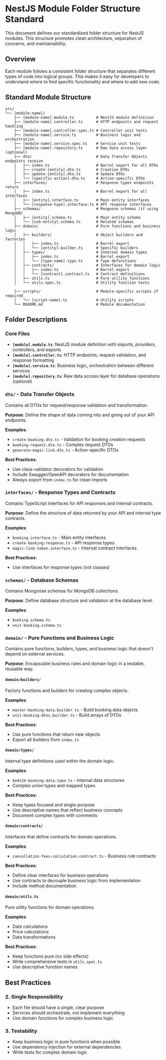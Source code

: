 # NestJS Module Folder Structure Standard

This document defines our standardized folder structure for NestJS modules. This structure promotes clean architecture, separation of concerns, and maintainability.

## Overview

Each module follows a consistent folder structure that separates different types of code into logical groups. This makes it easy for developers to understand where to find specific functionality and where to add new code.

## Standard Module Structure

```
src/
└── [module-name]/
    ├── [module-name].module.ts          # NestJS module definition
    ├── [module-name].controller.ts      # HTTP endpoints and request handling
    ├── [module-name].controller.spec.ts # Controller unit tests
    ├── [module-name].service.ts         # Business logic and orchestration
    ├── [module-name].service.spec.ts    # Service unit tests
    ├── [module-name].repository.ts      # Raw data access layer (optional)
    ├── dto/                             # Data Transfer Objects endpoints receive
    │   ├── index.ts                     # Barrel export for all DTOs
    │   ├── create-[entity].dto.ts       # Creation DTOs
    │   ├── update-[entity].dto.ts       # Update DTOs
    │   └── [specific-action].dto.ts     # Action-specific DTOs
    ├── interfaces/                      # Response types endpoints return
    │   ├── index.ts                     # Barrel export for all interfaces
    │   ├── [entity].interface.ts        # Main entity interfaces
    │   └── [response-type].interface.ts # API response interfaces
    ├── schemas/                         # Mongoose schemas (if using MongoDB)
    │   ├── [entity].schema.ts           # Main entity schema
    │   └── [sub-entity].schema.ts       # Related schemas
    ├── domain/                          # Pure functions and business logic
    │   ├── builders/                    # Object builders and factories
    │   │   ├── index.ts                 # Barrel export
    │   │   └── [entity]-builder.ts      # Specific builders
    │   ├── types/                       # Internal domain types
    │   │   ├── index.ts                 # Barrel export
    │   │   └── [type-name].type.ts      # Type definitions
    │   ├── contracts/                   # Interfaces for domain logic
    │   │   ├── index.ts                 # Barrel export
    │   │   └── [contract].contract.ts   # Contract definitions
    │   ├── utils.ts                     # Pure utility functions
    │   └── utils.spec.ts                # Utility function tests

    ├── scripts/                         # Module-specific scripts if required
    │   └── [script-name].ts             # Utility scripts
    └── README.md                        # Module documentation
```

## Folder Descriptions

### Core Files

- **`[module].module.ts`**: NestJS module definition with imports, providers, controllers, and exports
- **`[module].controller.ts`**: HTTP endpoints, request validation, and response formatting
- **`[module].service.ts`**: Business logic, orchestration between different services
- **`[module].repository.ts`**: Raw data access layer for database operations (optional)

### `dto/` - Data Transfer Objects

Contains all DTOs for request/response validation and transformation.

**Purpose**: Define the shape of data coming into and going out of your API endpoints.

**Examples**:

- `create-booking.dto.ts` - Validation for booking creation requests
- `booking-request.dto.ts` - Complex request DTOs
- `generate-magic-link.dto.ts` - Action-specific DTOs

**Best Practices**:

- Use class-validator decorators for validation
- Include Swagger/OpenAPI decorators for documentation
- Always export from `index.ts` for clean imports

### `interfaces/` - Response Types and Contracts

Contains TypeScript interfaces for API responses and internal contracts.

**Purpose**: Define the structure of data returned by your API and internal type contracts.

**Examples**:

- `booking.interface.ts` - Main entity interfaces
- `create-booking-response.ts` - API response types
- `magic-link-token.interface.ts` - Internal contract interfaces

**Best Practices**:

- Use interfaces for response types (not classes)

### `schemas/` - Database Schemas

Contains Mongoose schemas for MongoDB collections.

**Purpose**: Define database structure and validation at the database level.

**Examples**:

- `booking.schema.ts`
- `unit-booking.schema.ts`

### `domain/` - Pure Functions and Business Logic

Contains pure functions, builders, types, and business logic that doesn't depend on external services.

**Purpose**: Encapsulate business rules and domain logic in a testable, reusable way.

#### `domain/builders/`

Factory functions and builders for creating complex objects.

**Examples**:

- `master-booking-data.builder.ts` - Build booking data objects
- `unit-booking-dtos.builder.ts` - Build arrays of DTOs

**Best Practices**:

- Use pure functions that return new objects
- Export all builders from `index.ts`

#### `domain/types/`

Internal type definitions used within the domain logic.

**Examples**:

- `beds24-booking-data.type.ts` - Internal data structures
- Complex union types and mapped types

**Best Practices**:

- Keep types focused and single-purpose
- Use descriptive names that reflect business concepts
- Document complex types with comments

#### `domain/contracts/`

Interfaces that define contracts for domain operations.

**Examples**:

- `cancellation-fees-calculation.contract.ts` - Business rule contracts

**Best Practices**:

- Define clear interfaces for business operations
- Use contracts to decouple business logic from implementation
- Include method documentation

#### `domain/utils.ts`

Pure utility functions for domain operations.

**Examples**:

- Date calculations
- Price calculations
- Data transformations

**Best Practices**:

- Keep functions pure (no side effects)
- Write comprehensive tests in `utils.spec.ts`
- Use descriptive function names

## Best Practices

### 2. Single Responsibility

- Each file should have a single, clear purpose
- Services should orchestrate, not implement everything
- Use domain functions for complex business logic

### 3. Testability

- Keep business logic in pure functions when possible
- Use dependency injection for external dependencies
- Write tests for complex domain logic
